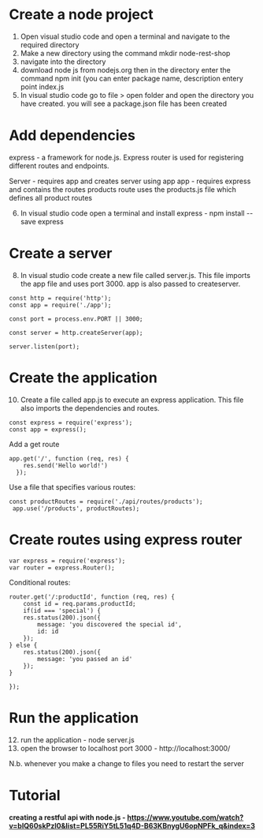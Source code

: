 Create a node project
=======================

1. Open visual studio code and open a terminal and navigate to the required directory
2. Make a new directory using the command mkdir node-rest-shop
3. navigate into the directory
4. download node js from nodejs.org then in the directory enter the command npm init (you can enter package name, description entery point index.js
5. In visual studio code go to file > open folder and open the directory you have created. you will see a package.json file has been created

Add dependencies
=================

express - a framework for node.js. Express router is used for registering different routes and endpoints.

Server - requires app and creates server using app
app - requires express and contains the routes
products route uses the products.js file which defines all product routes

6. In visual studio code open a terminal and install express - npm install --save express

Create a server
================
8. In visual studio code create a new file called server.js.  This file imports the app file and uses port 3000. app is also passed to createserver.

```
const http = require('http');
const app = require('./app');

const port = process.env.PORT || 3000;

const server = http.createServer(app);

server.listen(port);
```

Create the application
========================
10. Create a file called app.js to execute an express application. This file also imports the dependencies and routes.

```
const express = require('express');
const app = express();
```

Add a get route

```
app.get('/', function (req, res) {
    res.send('Hello world!')
  });
```

Use a file that specifies various routes:

```
const productRoutes = require('./api/routes/products');
 app.use('/products', productRoutes);
 ```
 
Create routes using express router
===================================
```
var express = require('express');
var router = express.Router();
```

Conditional routes:

```
router.get('/:productId', function (req, res) {
    const id = req.params.productId;
    if(id === 'special') {
    res.status(200).json({
        message: 'you discovered the special id',
        id: id
    });
} else {
    res.status(200).json({
        message: 'you passed an id'
    });
}

});
```


Run the application
=======================
12. run the application - node server.js
13. open the browser to localhost port 3000 - http://localhost:3000/

N.b. whenever you make a change to files you need to restart the server



Tutorial
========
**creating a restful api with node.js - https://www.youtube.com/watch?v=blQ60skPzl0&list=PL55RiY5tL51q4D-B63KBnygU6opNPFk_q&index=3**
